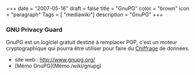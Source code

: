 +++
date = "2007-05-16"
draft = false
title = "GnuPG"
color = "brown"
icon = "paragraph"
Tags = [ "mediawiki"]
description = "GnuPG"
+++

### GNU Privacy Guard

GnuPG est un logiciel gratuit destiné à remplacer PGP, c'est un moteur
cryptographique qui pourra être utiliser pour faire du
[Chiffrage](/wiki/chiffrage) de données.

-   site web : <http://www.gnupg.org/>
-   [Mémo GnuPG](Mémo /wiki/gnupg)

